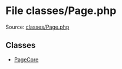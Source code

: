 File classes/Page.php
=========

Source: [classes/Page.php](https://github.com/PrestaShop/PrestaShop/blob/1.6.1.2/classes/Page.php)


Classes
-------

* [PageCore](class.PageCore.md)


